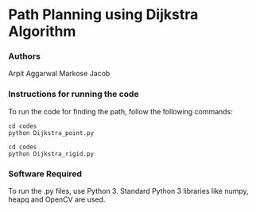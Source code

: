 # Path Planning using Dijkstra Algorithm


### Authors
Arpit Aggarwal Markose Jacob


### Instructions for running the code
To run the code for finding the path, follow the following commands:


```
cd codes
python Dijkstra_point.py
```


```
cd codes
python Dijkstra_rigid.py
```


### Software Required
To run the .py files, use Python 3. Standard Python 3 libraries like numpy, heapq and OpenCV are used.
